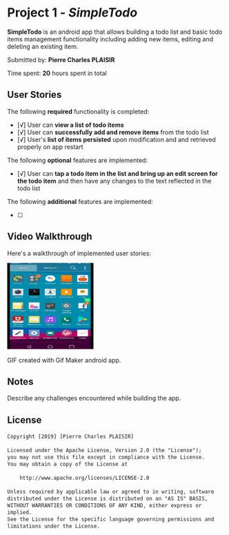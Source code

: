 # Project 1 - *SimpleTodo*

**SimpleTodo** is an android app that allows building a todo list and basic todo items management functionality including adding new items, editing and deleting an existing item.

Submitted by: **Pierre Charles PLAISIR**

Time spent: **20** hours spent in total

## User Stories

The following **required** functionality is completed:

* [√] User can **view a list of todo items**
* [√] User can **successfully add and remove items** from the todo list
* [√] User's **list of items persisted** upon modification and and retrieved properly on app restart

The following **optional** features are implemented:

* [√] User can **tap a todo item in the list and bring up an edit screen for the todo item** and then have any changes to the text reflected in the todo list

The following **additional** features are implemented:

* [ ]

## Video Walkthrough

Here's a walkthrough of implemented user stories:

<img src='https://github.com/Plaisir93/SimpleTodo/blob/master/SimpleTodo_App%5B1%5D.gif' title='Video Walkthrough' width='200' height ='200' alt='Video Walkthrough' />

GIF created with Gif Maker android app.

## Notes

Describe any challenges encountered while building the app.

## License

    Copyright [2019] [Pierre Charles PLAISIR]

    Licensed under the Apache License, Version 2.0 (the "License");
    you may not use this file except in compliance with the License.
    You may obtain a copy of the License at

        http://www.apache.org/licenses/LICENSE-2.0

    Unless required by applicable law or agreed to in writing, software
    distributed under the License is distributed on an "AS IS" BASIS,
    WITHOUT WARRANTIES OR CONDITIONS OF ANY KIND, either express or implied.
    See the License for the specific language governing permissions and
    limitations under the License.
